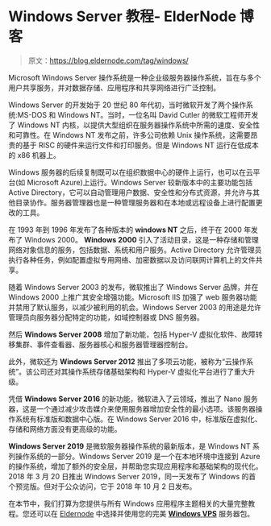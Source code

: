 # Windows Server 教程- ElderNode 博客

> 原文：<https://blog.eldernode.com/tag/windows/>

Microsoft Windows Server 操作系统是一种企业级服务器操作系统，旨在与多个用户共享服务，并对数据存储、应用程序和共享网络进行广泛控制。

Windows Server 的开发始于 20 世纪 80 年代初，当时微软开发了两个操作系统:MS-DOS 和 Windows NT。当时，一位名叫 David Cutler 的微软工程师开发了 Windows NT 内核，以提供大型组织在服务器操作系统中所需的速度、安全性和可靠性。在 Windows NT 发布之前，许多公司依赖 Unix 操作系统，这需要昂贵的基于 RISC 的硬件来运行文件和打印服务。但是 Windows NT 运行在低成本的 x86 机器上。

Windows 服务器的后续复制既可以在组织数据中心的硬件上运行，也可以在云平台(如 Microsoft Azure)上运行。Windows Server 较新版本中的主要功能包括 Active Directory，它可以自动管理用户数据、安全性和分布式资源，并允许与其他目录协作。服务器管理器也是一种管理服务器和在本地或远程设备上进行配置更改的工具。

在 1993 年到 1996 年发布了各种版本的 **windows NT** 之后，终于在 2000 年发布了 Windows 2000。 **Windows 2000** 引入了活动目录，这是一种存储和管理网络对象信息的服务，包括数据、系统和用户服务。Active Directory 允许管理员执行各种任务，例如配置虚拟专用网络、加密数据以及访问联网计算机上的文件共享。

随着 Windows Server 2003 的发布，微软推出了 Windows Server 品牌，并在 Windows 2000 上推广其安全增强功能。Microsoft IIS 加强了 web 服务器功能并禁用了默认服务，以减少被利用的机会。Windows Server 2003 的用途是允许管理员向服务器分配特定的功能，如域控制器或 DNS 服务器。

然后 **Windows Server 2008** 增加了新功能，包括 Hyper-V 虚拟化软件、故障转移集群、事件查看器、服务器核心和服务器管理器控制台。

此外，微软还为 **Windows Server 2012** 推出了多项云功能，被称为“云操作系统”。该公司还对其操作系统存储基础架构和 Hyper-V 虚拟化平台进行了重大升级。

凭借 **Windows Server 2016** 的新功能，微软进入了云领域，推出了 Nano 服务器，这是一个通过减少攻击媒介来使用服务器增加安全性的最小选项。该服务器操作系统有标准版和数据中心版。在 Windows Server 2016 中，标准版在虚拟化、存储和网络方面没有更高级的功能。

**Windows Server 2019** 是微软服务器操作系统的最新版本，是 Windows NT 系列操作系统的一部分。Windows Server 2019 是一个在本地环境中连接到 Azure 的操作系统，增加了额外的安全层，并帮助您实现应用程序和基础架构的现代化。2018 年 3 月 20 日推出 Windows Server 2019，同一天发布了 Windows 的首个预览版。但对于公众访问，它于 2018 年 10 月 2 日发布。

在本节中，我们打算为您提供与所有 Windows 应用程序主题相关的大量完整教程。您还可以在 [Eldernode](https://eldernode.com/) 中选择并使用您的完美 [**Windows VPS**](https://eldernode.com/windows-vps/) 服务器包。